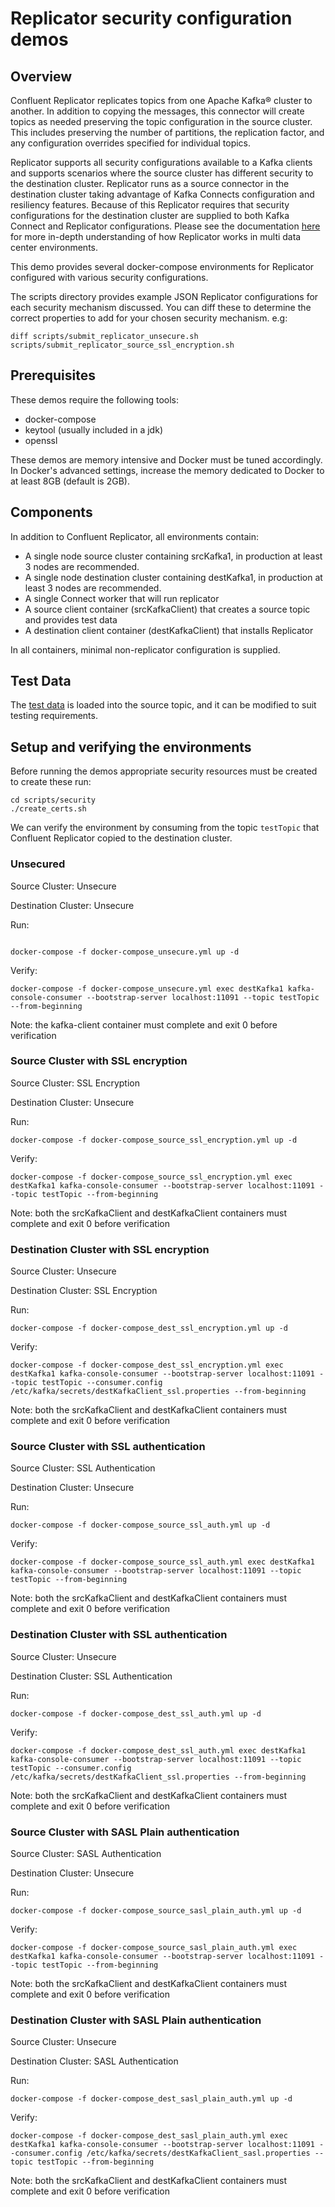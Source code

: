 # Replicator security configuration demos

## Overview

Confluent Replicator replicates topics from one Apache Kafka® cluster to another. In addition to copying the messages, this connector will create topics as needed preserving the topic configuration in the source cluster. This includes preserving the number of partitions, the replication factor, and any configuration overrides specified for individual topics.

Replicator supports all security configurations available to a Kafka clients and supports scenarios where the source cluster has different security to the destination cluster. Replicator runs as a source connector in the destination cluster taking advantage of Kafka Connects configuration and resiliency features. Because of this Replicator requires that security configurations for the destination cluster are supplied to both Kafka Connect and Replicator configurations. Please see the documentation [here](https://docs.confluent.io/current/installation/docker/installation/replicator.html) for more in-depth understanding of how Replicator works in multi data center environments.  

This demo provides several docker-compose environments for Replicator configured with various security configurations.

The scripts directory provides example JSON Replicator configurations for each security mechanism discussed. You can diff these to determine the correct properties to add for your chosen security mechanism. e.g:
 
```
diff scripts/submit_replicator_unsecure.sh scripts/submit_replicator_source_ssl_encryption.sh
```

## Prerequisites

These demos require the following tools:

* docker-compose
* keytool (usually included in a jdk)
* openssl

These demos are memory intensive and Docker must be tuned accordingly. In Docker's advanced settings, increase the memory dedicated to Docker to at least 8GB (default is 2GB).

## Components

In addition to Confluent Replicator, all environments contain:

* A single node source cluster containing srcKafka1, in production at least 3 nodes are recommended.
* A single node destination cluster containing destKafka1, in production at least 3 nodes are recommended.
* A single Connect worker that will run replicator
* A source client container (srcKafkaClient) that creates a source topic and provides test data
* A destination client container (destKafkaClient) that installs Replicator

In all containers, minimal non-replicator configuration is supplied.

## Test Data

The [test data](testData/testData.txt) is loaded into the source topic, and it can be modified to suit testing requirements.

## Setup and verifying the environments

Before running the demos appropriate security resources must be created to create these run:

```
cd scripts/security
./create_certs.sh
```

We can verify the environment by consuming from the topic `testTopic` that Confluent Replicator copied to the destination cluster.

### Unsecured

Source Cluster: Unsecure

Destination Cluster: Unsecure

Run:
  ```
  
  docker-compose -f docker-compose_unsecure.yml up -d
  ```
  
Verify:
  ```
  docker-compose -f docker-compose_unsecure.yml exec destKafka1 kafka-console-consumer --bootstrap-server localhost:11091 --topic testTopic --from-beginning
  ```

  Note: the kafka-client container must complete and exit 0 before verification

### Source Cluster with SSL encryption

Source Cluster: SSL Encryption

Destination Cluster: Unsecure

Run:
  ```
  docker-compose -f docker-compose_source_ssl_encryption.yml up -d
  ```
  
Verify:
  ```
  docker-compose -f docker-compose_source_ssl_encryption.yml exec destKafka1 kafka-console-consumer --bootstrap-server localhost:11091 --topic testTopic --from-beginning
  ```
  
  Note: both the srcKafkaClient and destKafkaClient containers must complete and exit 0 before verification  
  
### Destination Cluster with SSL encryption

Source Cluster: Unsecure

Destination Cluster: SSL Encryption

Run:
  ```
  docker-compose -f docker-compose_dest_ssl_encryption.yml up -d
  ```
  
Verify:
  ```
  docker-compose -f docker-compose_dest_ssl_encryption.yml exec destKafka1 kafka-console-consumer --bootstrap-server localhost:11091 --topic testTopic --consumer.config /etc/kafka/secrets/destKafkaClient_ssl.properties --from-beginning
  ```
  
  Note: both the srcKafkaClient and destKafkaClient containers must complete and exit 0 before verification 

### Source Cluster with SSL authentication

Source Cluster: SSL Authentication

Destination Cluster: Unsecure

Run:
  ```
  docker-compose -f docker-compose_source_ssl_auth.yml up -d
  ```
  
Verify:
  ```
  docker-compose -f docker-compose_source_ssl_auth.yml exec destKafka1 kafka-console-consumer --bootstrap-server localhost:11091 --topic testTopic --from-beginning
  ```
  
  Note: both the srcKafkaClient and destKafkaClient containers must complete and exit 0 before verification 

### Destination Cluster with SSL authentication

Source Cluster: Unsecure

Destination Cluster: SSL Authentication

Run:
  ```
  docker-compose -f docker-compose_dest_ssl_auth.yml up -d
  ```
  
Verify:
  ```
  docker-compose -f docker-compose_dest_ssl_auth.yml exec destKafka1 kafka-console-consumer --bootstrap-server localhost:11091 --topic testTopic --consumer.config /etc/kafka/secrets/destKafkaClient_ssl.properties --from-beginning
  ```
  
  Note: both the srcKafkaClient and destKafkaClient containers must complete and exit 0 before verification 

### Source Cluster with SASL Plain authentication

Source Cluster: SASL Authentication

Destination Cluster: Unsecure

Run:
  ```
  docker-compose -f docker-compose_source_sasl_plain_auth.yml up -d
  ```
  
Verify:
  ```
  docker-compose -f docker-compose_source_sasl_plain_auth.yml exec destKafka1 kafka-console-consumer --bootstrap-server localhost:11091 --topic testTopic --from-beginning
  ```
  
  Note: both the srcKafkaClient and destKafkaClient containers must complete and exit 0 before verification 

### Destination Cluster with SASL Plain authentication

Source Cluster: Unsecure

Destination Cluster: SASL Authentication

Run:
  ```
  docker-compose -f docker-compose_dest_sasl_plain_auth.yml up -d
  ```
  
Verify:
  ```
  docker-compose -f docker-compose_dest_sasl_plain_auth.yml exec destKafka1 kafka-console-consumer --bootstrap-server localhost:11091 --consumer.config /etc/kafka/secrets/destKafkaClient_sasl.properties --topic testTopic --from-beginning
  ```
  
  Note: both the srcKafkaClient and destKafkaClient containers must complete and exit 0 before verification 
